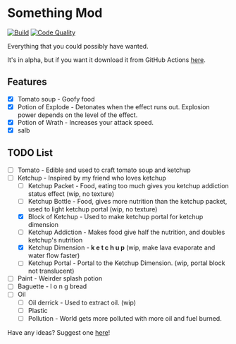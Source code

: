 # Something Mod
[![Build](https://github.com/APie357/Something-Mod/actions/workflows/build.yml/badge.svg)](https://github.com/APie357/Something-Mod/actions/workflows/build.yml)
[![Code Quality](https://github.com/APie357/Something-Mod/actions/workflows/code-quality.yml/badge.svg)](https://github.com/APie357/Something-Mod/actions/workflows/code-quality.yml)

Everything that you could possibly have wanted.

It's in alpha, but if you want it download it from GitHub Actions
[here](https://github.com/APie357/Something-Mod/actions/workflows/build.yml).

## Features
 - [x] Tomato soup - Goofy food
 - [x] Potion of Explode - Detonates when the effect runs out.
       Explosion power depends on the level of the effect.
 - [x] Potion of Wrath - Increases your attack speed.
 - [x] salb

## TODO List
 - [ ] Tomato - Edible and used to craft tomato soup and ketchup
 - [ ] Ketchup - Inspired by my friend who loves ketchup
    - [ ] Ketchup Packet - Food, eating too much gives you ketchup addiction status effect (wip, no texture)
    - [ ] Ketchup Bottle - Food, gives more nutrition than the ketchup packet, used to light ketchup portal (wip, no texture)
    - [x] Block of Ketchup - Used to make ketchup portal for ketchup dimension
    - [ ] Ketchup Addiction - Makes food give half the nutrition, and doubles ketchup's nutrition
    - [x] Ketchup Dimension - **k e t c h u p** (wip, make lava evaporate and water flow faster)
    - [ ] Ketchup Portal - Portal to the Ketchup Dimension. (wip, portal block not translucent)
 - [ ] Paint - Weirder splash potion
 - [ ] Baguette - l o n g bread
 - [ ] Oil
    - [ ] Oil derrick - Used to extract oil. (wip)
    - [ ] Plastic
    - [ ] Pollution - World gets more polluted with more oil and fuel burned.

Have any ideas? Suggest one [here](https://github.com/APie357/Something-Mod/issues/new?assignees=APie357&labels=enhancement&projects=&template=feature_request.md&title=%5BFEATURE%5D+Short+description+of+new+feature+%5Be.g.+Add+tomato+hoe+to+game)!
